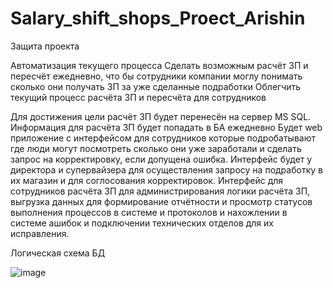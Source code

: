 # Salary_shift_shops_Proect_Arishin
Защита проекта

Автоматизация текущего процесса
Сделать возможным расчёт ЗП и пересчёт ежедневно, что бы сотрудники компании моглу понимать сколько они получать ЗП за уже сделанные подработки
Облегчить текущий процесс расчёта ЗП и пересчёта для сотрудников

Для достижения цели расчёт ЗП будет перенесён на сервер MS SQL.
Информация для расчёта ЗП будет попадать в БА ежедневно
Будет web приложение с интерфейсом для сотрудников которые подробатывают где люди могут посмотреть сколько они уже заработали и сделать запрос на корректировку, если допущена ошибка.
Интерфейс будет у директора и супервайзера для осуществления запросу на подработку в их магазин и для соглосования корректировок.
Интерфейс для сотрудников расчёта ЗП для администрирования логики расчёта ЗП, выгрузка данных для формирование отчётности и просмотр статусов выполнения процессов в системе и протоколов и нахожлении в системе ашибок и подключении технических отделов для их исправления.

Логическая схема БД

![image](https://user-images.githubusercontent.com/113817938/220188703-76a53cb9-246a-43ce-b4a3-3df91e158e15.png)

